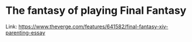 # The fantasy of playing Final Fantasy

Link: https://www.theverge.com/features/641582/final-fantasy-xiv-parenting-essay
